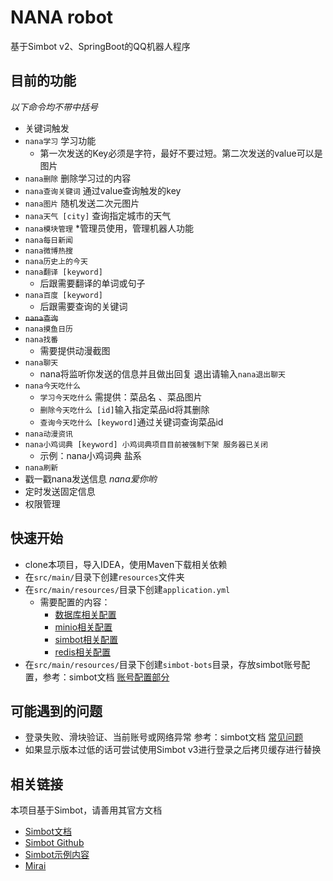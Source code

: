 # NANA robot
基于Simbot v2、SpringBoot的QQ机器人程序

## 目前的功能
*以下命令均不带中括号*
* 关键词触发
* `nana学习` 学习功能
  * 第一次发送的Key必须是字符，最好不要过短。第二次发送的value可以是图片
* `nana删除` 删除学习过的内容
* `nana查询关键词` 通过value查询触发的key
* `nana图片` 随机发送二次元图片
* `nana天气 [city]` 查询指定城市的天气
* `nana模块管理` \*管理员使用，管理机器人功能
* `nana每日新闻`
* `nana微博热搜`
* `nana历史上的今天`
* `nana翻译 [keyword]`
  * 后跟需要翻译的单词或句子
* `nana百度 [keyword]`
  * 后跟需要查询的关键词
* ~~`nana查询`~~
* `nana摸鱼日历`
* `nana找番`
  * 需要提供动漫截图
* `nana聊天`
  * nana将监听你发送的信息并且做出回复 退出请输入`nana退出聊天`
* `nana今天吃什么`
  * `学习今天吃什么` 需提供：菜品名 、菜品图片
  * `删除今天吃什么 [id]`输入指定菜品id将其删除
  * `查询今天吃什么 [keyword]`通过关键词查询菜品id
* `nana动漫资讯`
* `nana小鸡词典 [keyword] 小鸡词典项目目前被强制下架 服务器已关闭`
  * 示例：nana小鸡词典 盐系
* `nana刷新`
* 戳一戳nana发送信息 *nana爱你哟*
* 定时发送固定信息
* 权限管理


## 快速开始
* clone本项目，导入IDEA，使用Maven下载相关依赖
* 在`src/main/`目录下创建`resources`文件夹
* 在`src/main/resources/`目录下创建`application.yml`
  * 需要配置的内容：
    * [数据库相关配置](https://blog.csdn.net/weixin_45750972/article/details/119608168)
    * [minio相关配置](https://www.jianshu.com/p/403eaf7d401c)
    * [simbot相关配置](https://www.yuque.com/simpler-robot/simpler-robot-doc/fk6o3e)
    * [redis相关配置](https://blog.csdn.net/qq_47431361/article/details/123240363?ops_request_misc=%257B%2522request%255Fid%2522%253A%2522167558647916800222889736%2522%252C%2522scm%2522%253A%252220140713.130102334.pc%255Fblog.%2522%257D&request_id=167558647916800222889736&biz_id=0&utm_medium=distribute.pc_search_result.none-task-blog-2~blog~first_rank_ecpm_v1~rank_v31_ecpm-1-123240363-null-null.blog_rank_default&utm_term=redis&spm=1018.2226.3001.4450)
* 在`src/main/resources/`目录下创建`simbot-bots`目录，存放simbot账号配置，参考：simbot文档 [账号配置部分](https://www.yuque.com/simpler-robot/simpler-robot-doc/fk6o3e)
  
## 可能遇到的问题
* 登录失败、滑块验证、当前账号或网络异常  参考：simbot文档 [常见问题](https://www.yuque.com/simpler-robot/simpler-robot-doc/ul3m12)
* 如果显示版本过低的话可尝试使用Simbot v3进行登录之后拷贝缓存进行替换

## 相关链接
本项目基于Simbot，请善用其官方文档  
* [Simbot文档](https://www.yuque.com/simpler-robot/simpler-robot-doc)  
* [Simbot Github](https://github.com/simple-robot/simple-robot-v2)  
* [Simbot示例内容](https://github.com/simple-robot/simbot-examples)  
* [Mirai](https://mirai.mamoe.net/)


